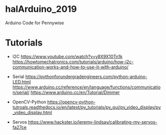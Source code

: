 # halArduino_2019
Arduino Code for Pennywise

# Tutorials

* I2C
https://www.youtube.com/watch?v=y8X9X10Tn1k
https://howtomechatronics.com/tutorials/arduino/how-i2c-communication-works-and-how-to-use-it-with-arduino/

* Serial
https://pythonforundergradengineers.com/python-arduino-LED.html
https://www.arduino.cc/reference/en/language/functions/communication/serial/
https://www.arduino.cc/en/Tutorial/Dimmer

* OpenCV-Python
https://opencv-python-tutroals.readthedocs.io/en/latest/py_tutorials/py_gui/py_video_display/py_video_display.html

* Servos
https://www.hackster.io/jeremy-lindsay/calibrating-my-servos-fa27ce
